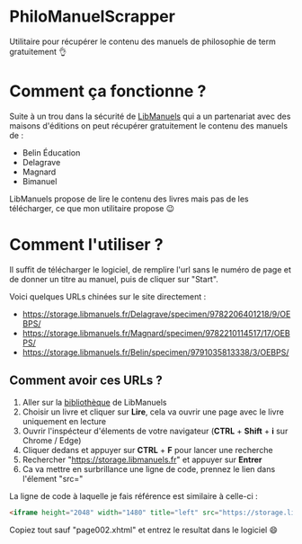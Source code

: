 # PhiloManuelScrapper
Utilitaire pour récupérer le contenu des manuels de philosophie de term gratuitement 👌

# Comment ça fonctionne ?
Suite à un trou dans la sécurité de [LibManuels](https://www.libmanuels.fr/) qui a un partenariat avec des maisons d'éditions on peut récupérer gratuitement le contenu des manuels de :
- Belin Éducation
- Delagrave
- Magnard
- Bimanuel

LibManuels propose de lire le contenu des livres mais pas de les télécharger, ce que mon utilitaire propose 😉

# Comment l'utiliser ? 
Il suffit de télécharger le logiciel, de remplire l'url sans le numéro de page et de donner un titre au manuel, puis de cliquer sur "Start".

Voici quelques URLs chinées sur le site directement :

- https://storage.libmanuels.fr/Delagrave/specimen/9782206401218/9/OEBPS/
- https://storage.libmanuels.fr/Magnard/specimen/9782210114517/17/OEBPS/
- https://storage.libmanuels.fr/Belin/specimen/9791035813338/3/OEBPS/



## Comment avoir ces URLs ? 

1. Aller sur la [bibliothèque](https://demo.lib-manuels.fr/bibliotheque) de LibManuels
2. Choisir un livre et cliquer sur **Lire**, cela va ouvrir une page avec le livre uniquement en lecture
3. Ouvrir l'inspécteur d'élements de votre navigateur (**CTRL** + **Shift** + **i** sur Chrome / Edge)
4. Cliquer dedans et appuyer sur **CTRL** + **F** pour lancer une recherche
5. Rechercher "https://storage.libmanuels.fr" et appuyer sur **Entrer**
6. Ca va mettre en surbrillance une ligne de code, prennez le lien dans l'élement "src="
 
La ligne de code à laquelle je fais référence est similaire à celle-ci :  
```html
<iframe height="2048" width="1480" title="left" src="https://storage.libmanuels.fr/Magnard/specimen/9782210114517/17/OEBPS/page002.xhtml" class="libmanuel-isipage-left faowcuh" frameborder="0" scrolling="no" style="pointer-events: auto;"></iframe>
```
Copiez tout sauf "page002.xhtml" et entrez le resultat dans le logiciel 😄

